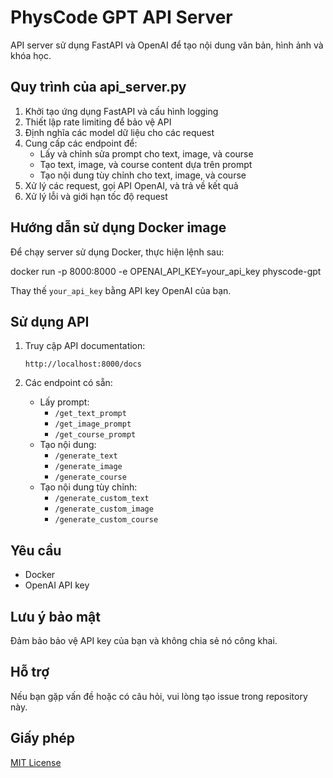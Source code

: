 # PhysCode GPT API Server

API server sử dụng FastAPI và OpenAI để tạo nội dung văn bản, hình ảnh và khóa học.

## Quy trình của api_server.py

1. Khởi tạo ứng dụng FastAPI và cấu hình logging
2. Thiết lập rate limiting để bảo vệ API
3. Định nghĩa các model dữ liệu cho các request
4. Cung cấp các endpoint để:
   - Lấy và chỉnh sửa prompt cho text, image, và course
   - Tạo text, image, và course content dựa trên prompt
   - Tạo nội dung tùy chỉnh cho text, image, và course
5. Xử lý các request, gọi API OpenAI, và trả về kết quả
6. Xử lý lỗi và giới hạn tốc độ request

## Hướng dẫn sử dụng Docker image

Để chạy server sử dụng Docker, thực hiện lệnh sau:


docker run -p 8000:8000 -e OPENAI_API_KEY=your_api_key physcode-gpt


Thay thế `your_api_key` bằng API key OpenAI của bạn.

## Sử dụng API

1. Truy cập API documentation: 
   ```
   http://localhost:8000/docs
   ```

2. Các endpoint có sẵn:
   - Lấy prompt:
     - `/get_text_prompt`
     - `/get_image_prompt`
     - `/get_course_prompt`
   - Tạo nội dung:
     - `/generate_text`
     - `/generate_image`
     - `/generate_course`
   - Tạo nội dung tùy chỉnh:
     - `/generate_custom_text`
     - `/generate_custom_image`
     - `/generate_custom_course`

## Yêu cầu

- Docker
- OpenAI API key

## Lưu ý bảo mật

Đảm bảo bảo vệ API key của bạn và không chia sẻ nó công khai.

## Hỗ trợ

Nếu bạn gặp vấn đề hoặc có câu hỏi, vui lòng tạo issue trong repository này.

## Giấy phép

[MIT License](LICENSE)
